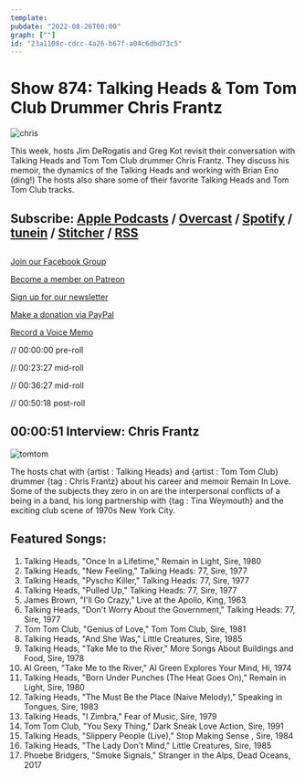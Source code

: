 ```yaml
---
template: 
pubdate: "2022-08-26T00:00"
graph: [""]
id: "23a1108c-cdcc-4a26-b67f-a04c6dbd73c5"
---
```






# Show 874: Talking Heads & Tom Tom Club Drummer Chris Frantz

![chris](https://static.soundopinions.org/images/2022/8114-ijyu6l.jpeg)

This week, hosts Jim DeRogatis and Greg Kot revisit their conversation with Talking Heads and Tom Tom Club drummer Chris Frantz. They discuss his memoir, the dynamics of the Talking Heads and working with Brian Eno (ding!) The hosts also share some of their favorite Talking Heads and Tom Tom Club tracks.



## Subscribe: [Apple Podcasts](https://itunes.apple.com/us/podcast/sound-opinions/id94793843) / [Overcast](https://overcast.fm/itunes94793843/sound-opinions) / [Spotify](https://open.spotify.com/show/1kNR8YL7TBrQuRxDdS4wtU) / [tunein](https://tunein.com/podcasts/Music-Podcasts/Sound-Opinions-p60273/) / [Stitcher](http://www.stitcher.com/podcast/sound-opinions) / [RSS](https://feeds.simplecast.com/Nn6fjnB0)



## 

[Join our Facebook Group](https://bit.ly/3sivr9T)

[Become a member on Patreon](https://bit.ly/3slWZvc)

[Sign up for our newsletter](https://bit.ly/3eEvRnG)

[Make a donation via PayPal](https://bit.ly/3dmt9lU)

[Record a Voice Memo](https://bit.ly/2RyD5Ah)

// 00:00:00 pre-roll

// 00:23:27 mid-roll

// 00:36:27 mid-roll

// 00:50:18 post-roll



## 00:00:51 Interview: Chris Frantz

![tomtom](https://static.soundopinions.org/images/2022/91c3kwspeal-sl1425.jpg)

The hosts chat with {artist : Talking Heads} and {artist : Tom Tom Club} drummer {tag : Chris Frantz} about his career and memoir Remain In Love. Some of the subjects they zero in on are the interpersonal conflicts of a being in a band, his long partnership with {tag : Tina Weymouth} and the exciting club scene of 1970s New York City.



## Featured Songs:

1. Talking Heads, "Once In a Lifetime," Remain in Light, Sire, 1980
2. Talking Heads, "New Feeling," Talking Heads: 77, Sire, 1977
3. Talking Heads, "Pyscho Killer," Talking Heads: 77, Sire, 1977
4. Talking Heads, "Pulled Up," Talking Heads: 77, Sire, 1977
5. James Brown, "I'll Go Crazy," Live at the Apollo, King, 1963
6. Talking Heads, "Don't Worry About the Government," Talking Heads: 77, Sire, 1977
7. Tom Tom Club, "Genius of Love," Tom Tom Club, Sire, 1981
8. Talking Heads, "And She Was," Little Creatures, Sire, 1985
9. Talking Heads, "Take Me to the River," More Songs About Buildings and Food, Sire, 1978
10. Al Green, "Take Me to the River," Al Green Explores Your Mind, Hi, 1974
11. Talking Heads, "Born Under Punches (The Heat Goes On)," Remain in Light, Sire, 1980
12. Talking Heads, "The Must Be the Place (Naive Melody)," Speaking in Tongues, Sire, 1983
13. Talking Heads, "I Zimbra," Fear of Music, Sire, 1979
14. Tom Tom Club, "You Sexy Thing," Dark Sneak Love Action, Sire, 1991
15. Talking Heads, "Slippery People (Live)," Stop Making Sense , Sire, 1984
16. Talking Heads, "The Lady Don't Mind," Little Creatures, Sire, 1985
17. Phoebe Bridgers, "Smoke Signals," Stranger in the Alps, Dead Oceans, 2017